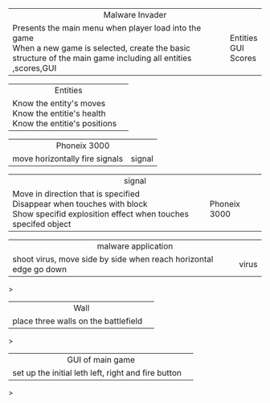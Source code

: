 <table><tr align = 'center'><td colspan = '2'>Malware Invader</td></tr><tr><td>Presents the main menu when player load into the game<br>When a new game is selected, create the basic structure of the main game including all entities ,scores,GUI <br>
</td>
<td>Entities<br>
GUI<br>
Scores<br></td>
</tr>
</table>

<table><tr align = 'center'><td colspan = '2'>Entities</td></tr>
<tr><td>Know the entity's moves<br>
Know the entitie's health<br>
Know the entitie's positions
</td>
<td></td></tr></table>


<table><tr align = 'center'><td colspan = '2'>Phoneix 3000</td></tr><tr><td>move horizontally
fire signals</td><td>signal</td></tr></table>


<table><tr align = 'center'><td colspan = '2'>signal</td></tr><tr><td>
Move in direction that is specified <br>
Disappear when touches with block <br>
Show specifid explosition effect when touches specifed object
</td><td>Phoneix 3000
</td></tr></table>


<table><tr align = 'center'><td colspan = '2'>malware application</td></tr><tr><td>shoot virus, move side by side
when reach horizontal edge go down
</td><td>virus
</td></tr></table>>

<table><tr align = 'center'><td colspan = '2'>Wall</td></tr><tr><td>place three walls
on the battlefield
</td><td></td></tr></table>>
<table><tr align = 'center'><td colspan = '2'>GUI of main game</td></tr><tr><td>set up the initial leth
left, right and fire button
</td><td></td></tr></table>>

